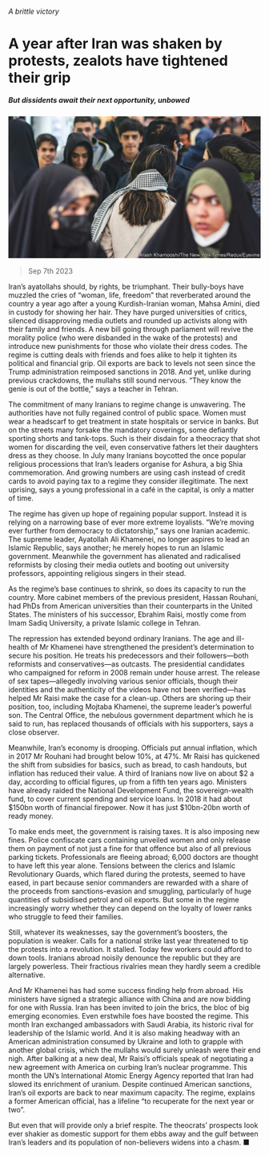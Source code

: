 ###### A brittle victory

# A year after Iran was shaken by protests, zealots have tightened their grip 

##### But dissidents await their next opportunity, unbowed 

![image](images/20230909_MAP003.jpg) 

> Sep 7th 2023 

Iran’s ayatollahs should, by rights, be triumphant. Their bully-boys have muzzled the cries of “woman, life, freedom” that reverberated around the country a year ago after a young Kurdish-Iranian woman, Mahsa Amini, died in custody for showing her hair. They have purged universities of critics, silenced disapproving media outlets and rounded up activists along with their family and friends. A new bill going through parliament will revive the morality police (who were disbanded in the wake of the protests) and introduce new punishments for those who violate their dress codes. The regime is cutting deals with friends and foes alike to help it tighten its political and financial grip. Oil exports are back to levels not seen since the Trump administration reimposed sanctions in 2018. And yet, unlike during previous crackdowns, the mullahs still sound nervous. “They know the genie is out of the bottle,” says a teacher in Tehran.

The commitment of many Iranians to regime change is unwavering. The authorities have not fully regained control of public space. Women must wear a headscarf to get treatment in state hospitals or service in banks. But on the streets many forsake the mandatory coverings, some defiantly sporting shorts and tank-tops. Such is their disdain for a theocracy that shot women for discarding the veil, even conservative fathers let their daughters dress as they choose. In July many Iranians boycotted the once popular religious processions that Iran’s leaders organise for Ashura, a big Shia commemoration. And growing numbers are using cash instead of credit cards to avoid paying tax to a regime they consider illegitimate. The next uprising, says a young professional in a café in the capital, is only a matter of time.

The regime has given up hope of regaining popular support. Instead it is relying on a narrowing base of ever more extreme loyalists. “We’re moving ever further from democracy to dictatorship,” says one Iranian academic. The supreme leader, Ayatollah Ali Khamenei, no longer aspires to lead an Islamic Republic, says another; he merely hopes to run an Islamic government. Meanwhile the government has alienated and radicalised reformists by closing their media outlets and booting out university professors, appointing religious singers in their stead.

As the regime’s base continues to shrink, so does its capacity to run the country. More cabinet members of the previous president, Hassan Rouhani, had PhDs from American universities than their counterparts in the United States. The ministers of his successor, Ebrahim Raisi, mostly come from Imam Sadiq University, a private Islamic college in Tehran.

The repression has extended beyond ordinary Iranians. The age and ill-health of Mr Khamenei have strengthened the president’s determination to secure his position. He treats his predecessors and their followers—both reformists and conservatives—as outcasts. The presidential candidates who campaigned for reform in 2008 remain under house arrest. The release of sex tapes—allegedly involving various senior officials, though their identities and the authenticity of the videos have not been verified—has helped Mr Raisi make the case for a clean-up. Others are shoring up their position, too, including Mojtaba Khamenei, the supreme leader’s powerful son. The Central Office, the nebulous government department which he is said to run, has replaced thousands of officials with his supporters, says a close observer. 

Meanwhile, Iran’s economy is drooping. Officials put annual inflation, which in 2017 Mr Rouhani had brought below 10%, at 47%. Mr Raisi has quickened the shift from subsidies for basics, such as bread, to cash handouts, but inflation has reduced their value. A third of Iranians now live on about $2 a day, according to official figures, up from a fifth ten years ago. Ministers have already raided the National Development Fund, the sovereign-wealth fund, to cover current spending and service loans. In 2018 it had about $150bn worth of financial firepower. Now it has just $10bn-20bn worth of ready money. 

To make ends meet, the government is raising taxes. It is also imposing new fines. Police confiscate cars containing unveiled women and only release them on payment of not just a fine for that offence but also of all previous parking tickets. Professionals are fleeing abroad; 6,000 doctors are thought to have left this year alone. Tensions between the clerics and Islamic Revolutionary Guards, which flared during the protests, seemed to have eased, in part because senior commanders are rewarded with a share of the proceeds from sanctions-evasion and smuggling, particularly of huge quantities of subsidised petrol and oil exports. But some in the regime increasingly worry whether they can depend on the loyalty of lower ranks who struggle to feed their families.

Still, whatever its weaknesses, say the government’s boosters, the population is weaker. Calls for a national strike last year threatened to tip the protests into a revolution. It stalled. Today few workers could afford to down tools. Iranians abroad noisily denounce the republic but they are largely powerless. Their fractious rivalries mean they hardly seem a credible alternative. 

And Mr Khamenei has had some success finding help from abroad. His ministers have signed a strategic alliance with China and are now bidding for one with Russia. Iran has been invited to join the brics, the bloc of big emerging economies. Even erstwhile foes have boosted the regime. This month Iran exchanged ambassadors with Saudi Arabia, its historic rival for leadership of the Islamic world. And it is also making headway with an American administration consumed by Ukraine and loth to grapple with another global crisis, which the mullahs would surely unleash were their end nigh. After balking at a new deal, Mr Raisi’s officials speak of negotiating a new agreement with America on curbing Iran’s nuclear programme. This month the UN’s International Atomic Energy Agency reported that Iran had slowed its enrichment of uranium. Despite continued American sanctions, Iran’s oil exports are back to near maximum capacity. The regime, explains a former American official, has a lifeline “to recuperate for the next year or two”. 

But even that will provide only a brief respite. The theocrats’ prospects look ever shakier as domestic support for them ebbs away and the gulf between Iran’s leaders and its population of non-believers widens into a chasm. ■

